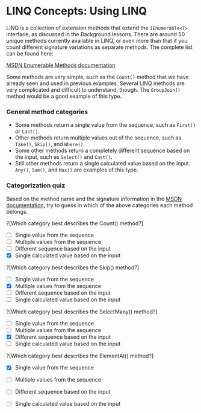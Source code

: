 [//]: # (GENERATED FILE -- DO NOT EDIT)
# LINQ Concepts: Using LINQ

LINQ is a collection of extension methods that extend the `IEnumerable<T>` interface, as discussed in the Background lessons. There are around 50 unique methods currently available in LINQ, or even more than that if you count different signature variations as separate methods. The complete list can be found here:

[MSDN Enumerable Methods documentation](https://msdn.microsoft.com/en-us/library/system.linq.enumerable_methods%28v=vs.110%29.aspx)

Some methods are very simple, such as the `Count()` method that we have already seen and used in previous examples. Several LINQ methods are very complicated and difficult to understand, though. The `GroupJoin()` method would be a good example of this type.

### General method categories
 - Some methods return a single value from the sequence, such as `First()` or `Last()`.
 - Other methods return multiple values out of the sequence, such as `Take()`, `Skip()`, and `Where()`.
 - Some other methods return a completely different sequence based on the input, such as `Select()` and `Cast()`.
 - Still other methods return a single calculated value based on the input. `Any()`, `Sum()`, and `Max()` are examples of this type.

### Categorization quiz
Based on the method name and the signature information in the [MSDN documentation](https://msdn.microsoft.com/en-us/library/system.linq.enumerable_methods%28v=vs.110%29.aspx), try to guess in which of the above categories each method belongs.

?[Which category best describes the Count() method?]
 - [ ] Single value from the sequence
 - [ ] Multiple values from the sequence
 - [ ] Different sequence based on the input
 - [x] Single calculated value based on the input

?[Which category best describes the Skip() method?]
 - [ ] Single value from the sequence
 - [x] Multiple values from the sequence
 - [ ] Different sequence based on the input
 - [ ] Single calculated value based on the input

?[Which category best describes the SelectMany() method?]
 - [ ] Single value from the sequence
 - [ ] Multiple values from the sequence
 - [x] Different sequence based on the input
 - [ ] Single calculated value based on the input

?[Which category best describes the ElementAt() method?]
 - [x] Single value from the sequence
 - [ ] Multiple values from the sequence
 - [ ] Different sequence based on the input
 - [ ] Single calculated value based on the input

